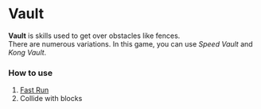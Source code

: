 # Vault

**Vault** is skills used to get over obstacles like fences.  
There are numerous variations. In this game, you can use *Speed Vault* and *Kong Vault*.

### How to use

1. [Fast Run](fast_run.md)
2. Collide with blocks